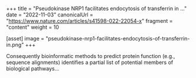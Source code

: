 +++
title = "Pseudokinase NRP1 facilitates endocytosis of transferrin in ..."
date = "2022-11-03"
canonicalUrl = "https://www.nature.com/articles/s41598-022-22054-x"
fragment = "content"
weight = 10

[asset]
    image = "pseudokinase-nrp1-facilitates-endocytosis-of-transferrin-in.png"
+++

Consequently bioinformatic methods to predict protein function (e.g., 
sequence alignments) identifies a partial list of potential members of 
biological pathways...
